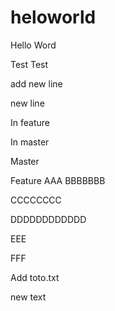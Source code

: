 # heloworld
Hello Word

Test Test

add new line

new line


In feature

In master


Master

Feature
AAA
BBBBBBB

CCCCCCCC

DDDDDDDDDDDD


EEE

FFF

Add toto.txt

new text
